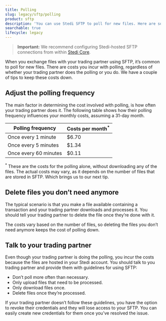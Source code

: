 ```yaml
---
title: Polling
slug: legacy/sftp/polling
product: sftp
description: 'You can use Stedi SFTP to poll for new files. Here are some tips to keep the costs down.'
searchable: true
lifecycle: legacy
---
```


> **Important:** We recommend configuring Stedi-hosted SFTP connections from within [Stedi Core](/docs/core/configuration/connections).

When you exchange files with your trading partner using SFTP, it’s common to poll for new files. There are costs you incur with polling, regardless of whether your trading partner does the polling or you do. We have a couple of tips to keep these costs down.

## Adjust the polling frequency

The main factor in determining the cost involved with polling, is how often your trading partner does it. The following table shows how their polling frequency influences your monthly costs, assuming a 31-day month.

| Polling frequency     | Costs per month<sup>*</sup> |
|-----------------------|-----------------------------|
| Once every 1 minute   |                       $6.70 |
| Once every 5 minutes  |                       $1.34 |
| Once every 60 minutes |                       $0.11 |

<sup>*</sup> These are the costs for the polling alone, without downloading any of the files. The actual costs may vary, as it depends on the number of files that are stored in SFTP. Which brings us to our next tip.

## Delete files you don’t need anymore

The typical scenario is that you make a file available containing a transaction and your trading partner downloads and processes it. You should tell your trading partner to delete the file once they’re done with it.

The costs vary based on the number of files, so deleting the files you don’t need anymore keeps the cost of polling down.

## Talk to your trading partner

Even though your trading partner is doing the polling, you incur the costs because the files are hosted in your Stedi account. You should talk to you trading partner and provide them with guidelines for using SFTP:

- Don’t poll more often than necessary.
- Only upload files that need to be processed.
- Only download files once.
- Delete files once they’re processed.

If your trading partner doesn’t follow these guidelines, you have the option to revoke their credentials and they will lose access to your SFTP. You can easily create new credentials for them once you’ve resolved the issue.
